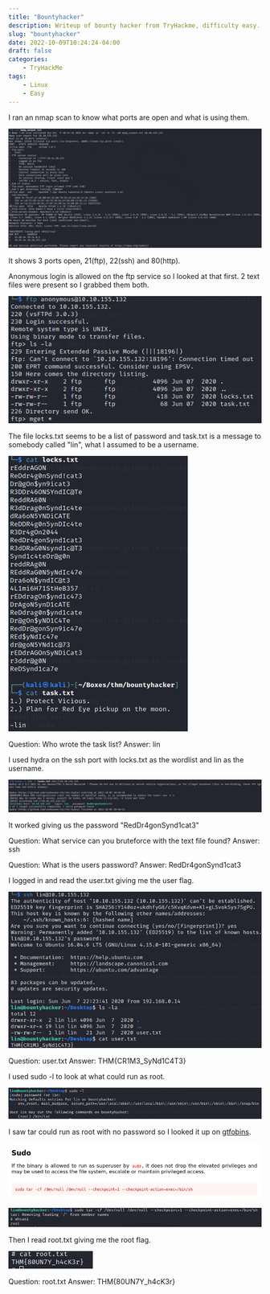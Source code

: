 ```yaml
---
title: "Bountyhacker"
description: Writeup of bounty hacker from TryHackme, difficulty easy.
slug: "bountyhacker"
date: 2022-10-09T10:24:24-04:00
draft: false
categories:
    - TryHackMe
tags:
    - Linux
    - Easy
---
```


I ran an nmap scan to know what ports are open and what is using them.

![nmap output](/img/bountyhacker/nmapscan.png)

It shows 3 ports open, 21(ftp), 22(ssh) and 80(http).

Anonymous login is allowed on the ftp service so I looked at that first. 2 text files were present so I grabbed them both.

![ftp login](/img/bountyhacker/ftplogin.png)

The file locks.txt seems to be a list of password and task.txt is a message to somebody called "lin", what I assumed to be a username.

![files output](/img/bountyhacker/filesoutput.png)

Question: Who wrote the task list? Answer: lin 

I used hydra on the ssh port with locks.txt as the wordlist and lin as the username.

![hydra](/img/bountyhacker/hydra.png)

It worked giving us the password "RedDr4gonSynd1cat3"

Question: What service can you bruteforce with the text file found? Answer: ssh

Question: What is the users password? Answer: RedDr4gonSynd1cat3

I logged in and read the user.txt giving me the user flag.

![user flag](/img/bountyhacker/userflag.png)

Question: user.txt Answer: THM{CR1M3_SyNd1C4T3}


I used sudo -l to look at what could run as root.

![sudo -l](/img/bountyhacker/sudo-l.png)

I saw tar could run as root with no password so I looked it up on [gtfobins](https://gtfobins.github.io/gtfobins/tar/).

![tar sudo](/img/bountyhacker/tarsudo.png)

![root](/img/bountyhacker/root.png)

Then I read root.txt giving me the root flag.

![root flag](/img/bountyhacker/rootflag.png)

Question: root.txt Answer: THM{80UN7Y_h4cK3r}

